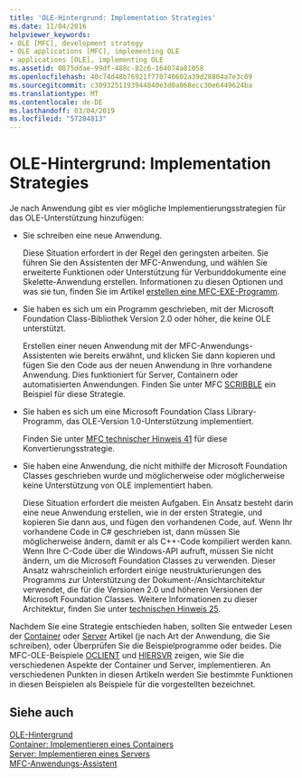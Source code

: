 ```yaml
---
title: 'OLE-Hintergrund: Implementation Strategies'
ms.date: 11/04/2016
helpviewer_keywords:
- OLE [MFC], development strategy
- OLE applications [MFC], implementing OLE
- applications [OLE], implementing OLE
ms.assetid: 0875ddae-99df-488c-82c6-164074a81058
ms.openlocfilehash: 40c74d48b76921f770740602a39d28804a7e3c09
ms.sourcegitcommit: c3093251193944840e3d0a068ecc30e6449624ba
ms.translationtype: MT
ms.contentlocale: de-DE
ms.lasthandoff: 03/04/2019
ms.locfileid: "57284813"
---
```

# <a name="ole-background-implementation-strategies"></a>OLE-Hintergrund: Implementation Strategies

Je nach Anwendung gibt es vier mögliche Implementierungsstrategien für das OLE-Unterstützung hinzufügen:

- Sie schreiben eine neue Anwendung.

   Diese Situation erfordert in der Regel den geringsten arbeiten. Sie führen Sie den Assistenten der MFC-Anwendung, und wählen Sie erweiterte Funktionen oder Unterstützung für Verbunddokumente eine Skelette-Anwendung erstellen. Informationen zu diesen Optionen und was sie tun, finden Sie im Artikel [erstellen eine MFC-EXE-Programm](../mfc/reference/mfc-application-wizard.md).

- Sie haben es sich um ein Programm geschrieben, mit der Microsoft Foundation Class-Bibliothek Version 2.0 oder höher, die keine OLE unterstützt.

   Erstellen einer neuen Anwendung mit der MFC-Anwendungs-Assistenten wie bereits erwähnt, und klicken Sie dann kopieren und fügen Sie den Code aus der neuen Anwendung in Ihre vorhandene Anwendung. Dies funktioniert für Server, Containern oder automatisierten Anwendungen. Finden Sie unter MFC [SCRIBBLE](../visual-cpp-samples.md) ein Beispiel für diese Strategie.

- Sie haben es sich um eine Microsoft Foundation Class Library-Programm, das OLE-Version 1.0-Unterstützung implementiert.

   Finden Sie unter [MFC technischer Hinweis 41](../mfc/tn041-mfc-ole1-migration-to-mfc-ole-2.md) für diese Konvertierungsstrategie.

- Sie haben eine Anwendung, die nicht mithilfe der Microsoft Foundation Classes geschrieben wurde und möglicherweise oder möglicherweise keine Unterstützung von OLE implementiert haben.

   Diese Situation erfordert die meisten Aufgaben. Ein Ansatz besteht darin eine neue Anwendung erstellen, wie in der ersten Strategie, und kopieren Sie dann aus, und fügen den vorhandenen Code, auf. Wenn Ihr vorhandene Code in C# geschrieben ist, dann müssen Sie möglicherweise ändern, damit er als C++-Code kompiliert werden kann. Wenn Ihre C-Code über die Windows-API aufruft, müssen Sie nicht ändern, um die Microsoft Foundation Classes zu verwenden. Dieser Ansatz wahrscheinlich erfordert einige neustrukturierungen des Programms zur Unterstützung der Dokument-/Ansichtarchitektur verwendet, die für die Versionen 2.0 und höheren Versionen der Microsoft Foundation Classes. Weitere Informationen zu dieser Architektur, finden Sie unter [technischen Hinweis 25](../mfc/tn025-document-view-and-frame-creation.md).

Nachdem Sie eine Strategie entschieden haben, sollten Sie entweder Lesen der [Container](../mfc/containers.md) oder [Server](../mfc/servers.md) Artikel (je nach Art der Anwendung, die Sie schreiben), oder Überprüfen Sie die Beispielprogramme oder beides. Die MFC-OLE-Beispiele [OCLIENT](../visual-cpp-samples.md) und [HIERSVR](../visual-cpp-samples.md) zeigen, wie Sie die verschiedenen Aspekte der Container und Server, implementieren. An verschiedenen Punkten in diesen Artikeln werden Sie bestimmte Funktionen in diesen Beispielen als Beispiele für die vorgestellten bezeichnet.

## <a name="see-also"></a>Siehe auch

[OLE-Hintergrund](../mfc/ole-background.md)<br/>
[Container: Implementieren eines Containers](../mfc/containers-implementing-a-container.md)<br/>
[Server: Implementieren eines Servers](../mfc/servers-implementing-a-server.md)<br/>
[MFC-Anwendungs-Assistent](../mfc/reference/mfc-application-wizard.md)
